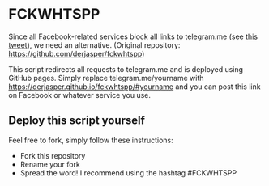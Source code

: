 # FCKWHTSPP

Since all Facebook-related services block all links to telegram.me (see [this tweet](https://twitter.com/telegram/status/705125343011725312)), we need an alternative. (Original repository: https://github.com/derjasper/fckwhtspp)

This script redirects all requests to telegram.me and is deployed using GitHub pages. Simply replace telegram.me/yourname with https://derjasper.github.io/fckwhtspp/#yourname and you can post this link on Facebook or whatever service you use.

## Deploy this script yourself

Feel free to fork, simply follow these instructions:

* Fork this repository
* Rename your fork
* Spread the word! I recommend using the hashtag #FCKWHTSPP
